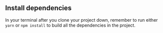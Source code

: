 

## Install dependencies

In your terminal after you clone your project down, remember to run either `yarn` or `npm install` to build all the dependencies in the project.

